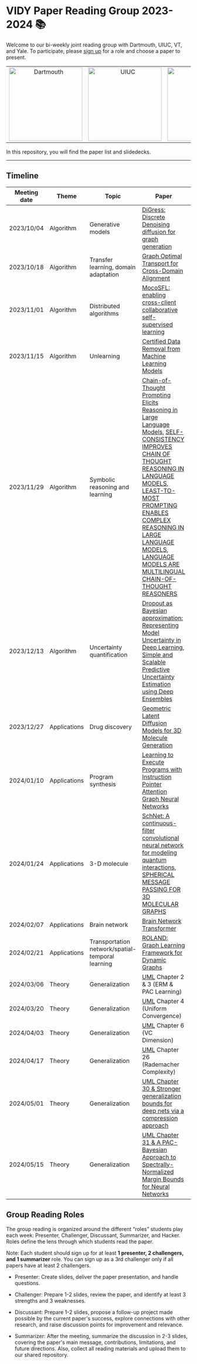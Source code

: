 # VIDY Paper Reading Group 2023-2024 :books:
Welcome to our bi-weekly joint reading group with Dartmouth, UIUC, VT, and Yale. To participate, please [sign up](https://docs.google.com/spreadsheets/d/1JMuGP3ZWm5-kTFGE25K-lv-XACAUIPpcwbHk5Ss65OE/edit?usp=sharing) for a role and choose a paper to present.   

<table>
  <tr>
    <td align="center">
      <img src="https://marvel-b1-cdn.bc0a.com/f00000000283318/communications.dartmouth.edu/sites/communications.prod/files/dpine_lockup.jpg" alt="Dartmouth" width="200"/>
    </td>
    <td align="center">
      <img src="https://brand.illinois.edu/wp-content/uploads/2021/09/wordmark.png" alt="UIUC" width="200"/>
    </td>
    <td align="center">
      <img src="https://vtnews.vt.edu/global_assets/images/logo-maroon.svg" alt="VT" width="200"/>
    </td>
    <td align="center">
      <img src="https://upload.wikimedia.org/wikipedia/commons/thumb/6/6e/Yale_University_logo.svg/1280px-Yale_University_logo.svg.png" alt="Yale" width="200"/>
    </td>
  </tr>
</table>

In this repository, you will find the paper list and slidedecks.

----

## Timeline
|Meeting date|Theme|Topic|Paper|Slidedeck|Resources|
|-|-|-|-|-|-|
|2023/10/04|Algorithm|Generative models|[DiGress: Discrete Denoising diffusion for graph generation](https://arxiv.org/abs/2209.14734)|||
|2023/10/18|Algorithm|Transfer learning, domain adaptation|[Graph Optimal Transport for Cross-Domain Alignment](http://proceedings.mlr.press/v119/chen20e/chen20e.pdf)|||
|2023/11/01|Algorithm|Distributed algorithms|[MocoSFL: enabling cross-client collaborative self-supervised learning](https://openreview.net/forum?id=2QGJXyMNoPz)|||
|2023/11/15|Algorithm|Unlearning|[Certified Data Removal from Machine Learning Models](https://arxiv.org/pdf/1911.03030.pdf)|||
|2023/11/29|Algorithm|Symbolic reasoning and learning|[Chain-of-Thought Prompting Elicits Reasoning in Large Language Models](https://arxiv.org/pdf/2201.11903.pdf), [SELF-CONSISTENCY IMPROVES CHAIN OF THOUGHT REASONING IN LANGUAGE MODELS](https://arxiv.org/pdf/2203.11171.pdf), [LEAST-TO-MOST PROMPTING ENABLES COMPLEX REASONING IN LARGE LANGUAGE MODELS](https://arxiv.org/pdf/2205.10625.pdf), [LANGUAGE MODELS ARE MULTILINGUAL CHAIN-OF-THOUGHT REASONERS](https://arxiv.org/pdf/2210.03057.pdf)|||
|2023/12/13|Algorithm|Uncertainty quantification|[Dropout as Bayesian approximation: Representing Model Uncertainty in Deep Learning](https://arxiv.org/pdf/1506.02142.pdf), [Simple and Scalable Predictive Uncertainty Estimation using Deep Ensembles](https://arxiv.org/pdf/1612.01474.pdf)|||
|2023/12/27|Applications|Drug discovery|[Geometric Latent Diffusion Models for 3D Molecule Generation](https://arxiv.org/abs/2305.01140)|||
|2024/01/10|Applications|Program synthesis|[Learning to Execute Programs with Instruction Pointer Attention Graph Neural Networks](https://scholar.google.com/citations?view_op=view_citation&hl=en&user=oavgGaMAAAAJ&sortby=pubdate&citation_for_view=oavgGaMAAAAJ:nRpfm8aw39MC)|||
|2024/01/24|Applications|3-D molecule|[SchNet: A continuous-filter convolutional neural network for modeling quantum interactions](https://arxiv.org/pdf/1706.08566.pdf), [SPHERICAL MESSAGE PASSING FOR 3D MOLECULAR GRAPHS](https://arxiv.org/pdf/2102.05013.pdf)|||
|2024/02/07|Applications|Brain network|[Brain Network Transformer](https://arxiv.org/abs/2210.06681)|||
|2024/02/21|Applications|Transportation network/spatial-temporal learning|[ROLAND: Graph Learning Framework for Dynamic Graphs](https://arxiv.org/abs/2208.07239)||||
|2024/03/06|Theory|Generalization|[UML](https://www.cs.huji.ac.il/~shais/UnderstandingMachineLearning/understanding-machine-learning-theory-algorithms.pdf) Chapter 2 & 3 (ERM & PAC Learning)|||
|2024/03/20|Theory|Generalization|[UML](https://www.cs.huji.ac.il/~shais/UnderstandingMachineLearning/understanding-machine-learning-theory-algorithms.pdf) Chapter 4 (Uniform Convergence)|||
|2024/04/03|Theory|Generalization|[UML](https://www.cs.huji.ac.il/~shais/UnderstandingMachineLearning/understanding-machine-learning-theory-algorithms.pdf) Chapter 6 (VC Dimension)|||
|2024/04/17|Theory|Generalization|[UML](https://www.cs.huji.ac.il/~shais/UnderstandingMachineLearning/understanding-machine-learning-theory-algorithms.pdf) Chapter 26 (Rademacher Complexity)|||
|2024/05/01|Theory|Generalization|[UML](https://www.cs.huji.ac.il/~shais/UnderstandingMachineLearning/understanding-machine-learning-theory-algorithms.pdf)[ Chapter 30 & Stronger generalization bounds for deep nets via a compression approach](https://arxiv.org/pdf/1802.05296.pdf)|||
|2024/05/15|Theory|Generalization|[UML](https://www.cs.huji.ac.il/~shais/UnderstandingMachineLearning/understanding-machine-learning-theory-algorithms.pdf)[ Chapter 31 & A PAC-Bayesian Approach to Spectrally-Normalized Margin Bounds for Neural Networks](https://arxiv.org/abs/1707.09564)|||


## Group Reading Roles
The group reading is organized around the different “roles” students play each week: Presenter, Challenger, Discussant, Summarizer, and Hacker. Roles define the lens through which students read the paper.

Note: Each student should sign up for at least **1 presenter, 2 challengers, and 1 summarizer** role. You can sign up as a 3rd challenger only if all papers have at least 2 challengers.

* Presenter: Create slides, deliver the paper presentation, and handle questions.

* Challenger: Prepare 1-2 slides, review the paper, and identify at least 3 strengths and 3 weaknesses.

* Discussant: Prepare 1-2 slides, propose a follow-up project made possible by the current paper's success, explore connections with other research, and raise discussion points for improvement and relevance.

* Summarizer: After the meeting, summarize the discussion in 2-3 slides, covering the paper's main message, contributions, limitations, and future directions. Also, collect all reading materials and upload them to our shared repository.
